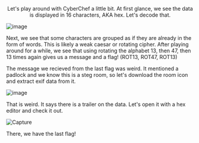 <p align="center">
  Let's play around with CyberChef a little bit. At first glance, we see the data is displayed in 16 characters, AKA hex. Let's decode that.
  
  ![image](https://user-images.githubusercontent.com/9062530/209875387-9102ccbd-2adf-4972-bfec-836ad20d326b.png)

  Next, we see that some characters are grouped as if they are already in the form of words. This is likely a weak caesar or rotating cipher. After playing around for a while, we see that using rotating the alphabet 13, then 47, then 13 times again gives us a message and a flag! (ROT13, ROT47, ROT13)

  The message we recieved from the last flag was weird. It mentioned a padlock and we know this is a steg room, so let's download the room icon and extract exif data from it.
  
  ![image](https://user-images.githubusercontent.com/9062530/209875037-26cc3144-ece6-4c2b-ba02-d71981831276.png)

  That is weird. It says there is a trailer on the data. Let's open it with a hex editor and check it out.
  
  ![Capture](https://user-images.githubusercontent.com/9062530/209876006-c8c01936-6b9a-4a40-bb4a-daedb2bb0345.PNG)

  There, we have the last flag!
